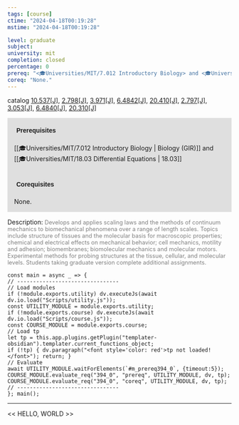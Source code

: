 ```yaml
---
tags: [course]
ctime: "2024-04-18T00:19:28"
mstime: "2024-04-18T00:19:28"

level: graduate
subject: 
university: mit
completion: closed
percentage: 0
prereq: "<🎓Universities/MIT/7.012 Introductory Biology> and <🎓Universities/MIT/18.03 Differential Equations>"
coreq: "None."
---
```


catalog [10.537[J]](http://student.mit.edu/catalog/m10a.html#10.537), [2.798[J]](http://student.mit.edu/catalog/m2b.html#2.798), [3.971[J]](http://student.mit.edu/catalog/m3b.html#3.971), [6.4842[J]](http://student.mit.edu/catalog/m6d.html#6.4842), [20.410[J]](http://student.mit.edu/catalog/m20a.html#20.410), [2.797[J]](http://student.mit.edu/catalog/m2b.html#2.797), [3.053[J]](http://student.mit.edu/catalog/m3a.html#3.053), [6.4840[J]](http://student.mit.edu/catalog/m6d.html#6.4840), [20.310[J]](http://student.mit.edu/catalog/m20a.html#20.310)

<span style="display: block; padding: 15px; background-color: rgb(100, 100, 100, 0.2);"><font id="m_prereq394_0" style="display: block; font-family: Arial, sans-serif; font-weight: bold; padding: 5px">Prerequisites</font><br><span id="prereq394_0">[[🎓Universities/MIT/7.012 Introductory Biology | Biology (GIR)]] and [[🎓Universities/MIT/18.03 Differential Equations | 18.03]]</span></span>
<span style="display: block; padding: 15px; background-color: rgb(100, 100, 100, 0.2);"><font id="m_coreq394_0" style="display: block; font-family: Arial, sans-serif; font-weight: bold; padding: 5px">Corequisites</font><br><span id="coreq394_0">None.</span></span>

<font style="">Description:</font>
<font style="color: grey; font-size: 0.8rem;">Develops and applies scaling laws and the methods of continuum mechanics to biomechanical phenomena over a range of length scales. Topics include structure of tissues and the molecular basis for macroscopic properties; chemical and electrical effects on mechanical behavior; cell mechanics, motility and adhesion; biomembranes; biomolecular mechanics and molecular motors. Experimental methods for probing structures at the tissue, cellular, and molecular levels. Students taking graduate version complete additional assignments.</font>

```dataviewjs
const main = async _ => {
// --------------------------------
// Load modules
if (!module.exports.utility) dv.executeJs(await dv.io.load("Scripts/utility.js"));
const UTILITY_MODULE = module.exports.utility;
if (!module.exports.course) dv.executeJs(await dv.io.load("Scripts/course.js"));
const COURSE_MODULE = module.exports.course;
// Load tp
let tp = this.app.plugins.getPlugin("templater-obsidian").templater.current_functions_object;
if (!tp) { dv.paragraph("<font style='color: red'>tp not loaded!</font>"); return; }
// Evaluate
await UTILITY_MODULE.waitForElements(`#m_prereq394_0`, {timeout:5});
COURSE_MODULE.evaluate_req("394_0", "prereq", UTILITY_MODULE, dv, tp);
COURSE_MODULE.evaluate_req("394_0", "coreq", UTILITY_MODULE, dv, tp);
// --------------------------------
}; main();
```

---

<< HELLO, WORLD >>
